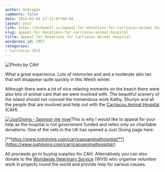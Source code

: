 ```yaml
---
author: mcdragon
comments: false
date: 2015-02-04 17:11:07+00:00
layout: post
link: https://mcdowell.si/appeal-for-donations-for-carriacou-animal-hospital-2957.html
slug: appeal-for-donations-for-carriacou-animal-hospital
title: Appeal for donations for Carriacou Animal Hospital
wordpress_id: 2957
categories:
- Carriacou 2015
---
```


![Photo by CAH](https://img.mcdowell.si/2015/02/cah-1.jpg "Photo by CAH")

What a great experience. Lots of memories and and a moderate skin tan that will disappear quite quickly in this Welsh winter.

Although there were a lot of nice relaxing moments on the beach there were also lots of animal care that we were involved with. The beautiful scenery of the island should not conceal the tremendous work Kathy, Shurlyn and all the people that are involved and help out with the [Carriacou Animal Hospital](https://www.carriacouanimalclinic.com/) (CAH).


[![JustGiving - Sponsor me now!](https://www.justgiving.com/App_Themes/JustGiving/images/badges/badge10.gif)](https://www.justgiving.com/Martin-McDowell)This is why I would like to appeal for your help as the hospital is not government funded and relies only on charitable donations. One of the vets in the UK has opened a Just Giving page here:


[**https://www.justgiving.com/carricaouanimalhospital/**](https://www.justgiving.com/carricaouanimalhospital/)

All proceeds go to buying supplies for CAH. Alternatively you can also donate to the [Worldwide Veterinary Service](https://www.wvs.org.uk/) (WVS) who organise volunteer work in projects round the world and provide help for various causes.
